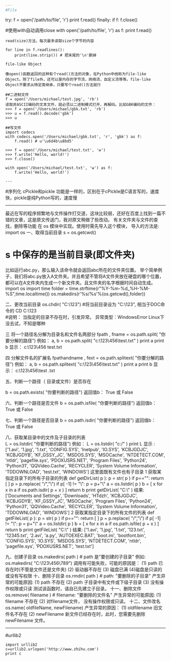 ```yaml
---
#File

```
try:
    f = open('/path/to/file', 'r')
    print f.read()
finally:
    if f:
        f.close()

#使用with自动调用close
with open('/path/to/file', 'r') as f:
    print f.read()
```
read(size)方法，每次最多读取size个字节的内容

for line in f.readlines():
    print(line.strip()) # 把末尾的'\n'删掉

file-like Object

像open()函数返回的这种有个read()方法的对象，在Python中统称为file-like Object。除了file外，还可以是内存的字节流，网络流，自定义流等等。file-like Object不要求从特定类继承，只要写个read()方法就行

##二进制文件
f = open('/Users/michael/test.jpg', 'rb')
读取非ASCII编码的文本文件，就必须以二进制模式打开，再解码。比如GBK编码的文件：
>>> f = open('/Users/michael/gbk.txt', 'rb')
>>> u = f.read().decode('gbk')
>>> u

##写文件
import codecs
with codecs.open('/Users/michael/gbk.txt', 'r', 'gbk') as f:
    f.read() # u'\u6d4b\u8bd5'

>>> f = open('/Users/michael/test.txt', 'w')
>>> f.write('Hello, world!')
>>> f.close()

with open('/Users/michael/test.txt', 'w') as f:
    f.write('Hello, world!')

---
```

#序列化
cPickle和pickle
功能是一样的，区别在于cPickle是C语言写的，速度快，pickle是纯Python写的，速度慢





---

最近在写的程序频繁地与文件操作打交道，这块比较弱，还好在百度上找到一篇不错的文章，这是原文传送门，我对原文稍做了些改动。
有关文件夹与文件的查找，删除等功能 在 os 模块中实现。使用时需先导入这个模块，
导入的方法是:
import os
一、取得当前目录
s = os.getcwd()
# s 中保存的是当前目录(即文件夹)
比如运行abc.py，那么输入该命令就会返回abc所在的文件夹位置。
举个简单例子，我们将abc.py放入A文件夹。并且希望不管将A文件夹放在硬盘的哪个位置，都可以在A文件夹内生成一个新文件夹。且文件夹的名字根据时间自动生成。
import os
import time
folder = time.strftime(r"%Y-%m-%d_%H-%M-%S",time.localtime())
os.makedirs(r'%s/%s'%(os.getcwd(),folder))
 
二、更改当前目录
os.chdir( "C:\\123")
#将当前目录设为 "C:\123", 相当于DOC命令的 CD C:\123   
#说明： 当指定的目录不存在时，引发异常。
异常类型：WindowsError
Linux下没去试，不知是哪种
 
三 将一个路径名分解为目录名和文件名两部分
fpath , fname = os.path.split( "你要分解的路径")
例如：
a, b = os.path.split( "c:\\123\\456\\test.txt" )
print a
print b
显示：
c:\123\456
test.txt
 
四   分解文件名的扩展名
fpathandname , fext = os.path.splitext( "你要分解的路径")
例如：
a, b = os.path.splitext( "c:\\123\\456\\test.txt" )
print a
print b
显示：
c:\123\456\test
.txt
 
五、判断一个路径（ 目录或文件）是否存在

b = os.path.exists( "你要判断的路径")
返回值b： True 或 False
 
六、判断一个路径是否文件
b = os.path.isfile( "你要判断的路径")
返回值b： True 或 False
 
七、判断一个路径是否目录
b = os.path.isdir( "你要判断的路径")
返回值b： True 或 False
 
八、获取某目录中的文件及子目录的列表        
L = os.listdir( "你要判断的路径")
例如：
L = os.listdir( "c:/" )
print L
显示 :
['1.avi', '1.jpg', '1.txt', 'CONFIG.SYS', 'Inetpub', 'IO.SYS', 'KCBJGDJC', 'KCBJGDYB', 'KF_GSSY_JC', 'MSDOS.SYS', 'MSOCache', 'NTDETECT.COM', 'ntldr', 'pagefile.sys', 'PDOXUSRS.NET', 'Program Files', 'Python24', 'Python31', 'QQVideo.Cache', 'RECYCLER', 'System Volume Information', 'TDDOWNLOAD', 'test.txt', 'WINDOWS']
这里面既有文件也有子目录
1 获取某指定目录下的所有子目录的列表
def getDirList( p ):
        p = str( p )
        if p=="":
              return [ ]
        p = p.replace( "/","\\")
        if p[ -1] != "\\":
             p = p+"\\"
        a = os.listdir( p )
        b = [ x   for x in a if os.path.isdir( p + x ) ]
        return b
print   getDirList( "C:\\" )
结果:
['Documents and Settings', 'Downloads', 'HTdzh', 'KCBJGDJC', 'KCBJGDYB', 'KF_GSSY_JC', 'MSOCache', 'Program Files', 'Python24', 'Python31', 'QQVideo.Cache', 'RECYCLER', 'System Volume Information', 'TDDOWNLOAD', 'WINDOWS']
2 获取某指定目录下的所有文件的列表
def getFileList( p ):
        p = str( p )
        if p=="":
              return [ ]
        p = p.replace( "/","\\")
        if p[ -1] != "\\":
             p = p+"\\"
        a = os.listdir( p )
        b = [ x   for x in a if os.path.isfile( p + x ) ]
        return b
print   getFileList( "C:\\" )
结果:
['1.avi', '1.jpg', '1.txt', '123.txt', '12345.txt', '2.avi', 'a.py', 'AUTOEXEC.BAT', 'boot.ini', 'bootfont.bin', 'CONFIG.SYS', 'IO.SYS', 'MSDOS.SYS', 'NTDETECT.COM', 'ntldr', 'pagefile.sys', 'PDOXUSRS.NET', 'test.txt']
 
九、创建子目录
os.makedirs(   path )   # path 是"要创建的子目录"
例如:
os.makedirs(   "C:\\123\\456\\789")
调用有可能失败，可能的原因是：
(1) path 已存在时(不管是文件还是文件夹)
(2) 驱动器不存在
(3) 磁盘已满
(4)磁盘是只读的或没有写权限
十、删除子目录
os.rmdir( path )   # path: "要删除的子目录"
产生异常的可能原因:
(1) path 不存在
(2) path 子目录中有文件或下级子目录
(3) 没有操作权限或只读
测试该函数时，请自已先建立子目录。
十一、删除文件
os.remove(   filename )   # filename: "要删除的文件名"
产生异常的可能原因:
(1)   filename 不存在
(2) 对filename文件， 没有操作权限或只读。
十二、文件改名
os.name( oldfileName, newFilename)
产生异常的原因：
(1) oldfilename 旧文件名不存在
(2) newFilename 新文件已经存在时，此时，您需要先删除 newFilename 文件。

----
#urllib2
```
import urllib2
c=urllib2.urlopen('http://www.zhihu.com')
print c
```













